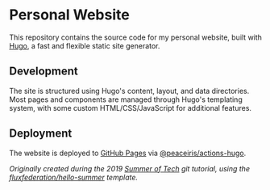 # Personal Website

This repository contains the source code for my personal website, built with [Hugo](https://gohugo.io/), a fast and flexible static site generator.

## Development

The site is structured using Hugo's content, layout, and data directories. Most pages and components are managed through Hugo's templating system, with some custom HTML/CSS/JavaScript for additional features.

## Deployment

The website is deployed to [GitHub Pages](https://pages.github.com) via [@peaceiris/actions-hugo](https://github.com/peaceiris/actions-hugo).

_Originally created during the 2019 [Summer of Tech](https://www.summeroftech.co.nz/) git tutorial, using the [fluxfederation/hello-summer](https://github.com/fluxfederation/hello-summer) template._
